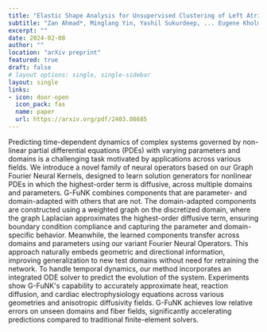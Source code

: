 ```yaml
---
title: "Elastic Shape Analysis for Unsupervised Clustering of Left Atrial Appendage Geometries in Atrial Fibrillation Patients"
subtitle: "Zan Ahmad*, Minglang Yin, Yashil Sukurdeep, ... Eugene Kholmovski, Natalia Trayanova"
excerpt: ""
date: 2024-02-08
author: ""
location: "arXiv preprint"
featured: true
draft: false
# layout options: single, single-sidebar
layout: single
links:
- icon: door-open
  icon_pack: fas
  name: paper
  url: https://arxiv.org/pdf/2403.08685
---
```

Predicting time-dependent dynamics of complex systems governed by non-linear partial differential equations (PDEs) with varying parameters and domains is a challenging task motivated by applications across various fields. We introduce a novel family of neural operators based on our Graph Fourier Neural Kernels, designed to learn solution generators for nonlinear PDEs in which the highest-order term is diffusive, across multiple domains and parameters. G-FuNK combines components that are parameter- and domain-adapted with others that are not. The domain-adapted components are constructed using a weighted graph on the discretized domain, where the graph Laplacian approximates the highest-order diffusive term, ensuring boundary condition compliance and capturing the parameter and domain-specific behavior. Meanwhile, the learned components transfer across domains and parameters using our variant Fourier Neural Operators. This approach naturally embeds geometric and directional information, improving generalization to new test domains without need for retraining the network. To handle temporal dynamics, our method incorporates an integrated ODE solver to predict the evolution of the system. Experiments show G-FuNK's capability to accurately approximate heat, reaction diffusion, and cardiac electrophysiology equations across various geometries and anisotropic diffusivity fields. G-FuNK achieves low relative errors on unseen domains and fiber fields, significantly accelerating predictions compared to traditional finite-element solvers.